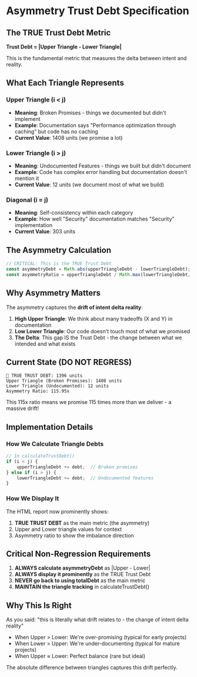 # Asymmetry Trust Debt Specification

## The TRUE Trust Debt Metric

**Trust Debt = |Upper Triangle - Lower Triangle|**

This is the fundamental metric that measures the delta between intent and reality.

## What Each Triangle Represents

### Upper Triangle (i < j)
- **Meaning**: Broken Promises - things we documented but didn't implement
- **Example**: Documentation says "Performance optimization through caching" but code has no caching
- **Current Value**: 1408 units (we promise a lot)

### Lower Triangle (i > j)  
- **Meaning**: Undocumented Features - things we built but didn't document
- **Example**: Code has complex error handling but documentation doesn't mention it
- **Current Value**: 12 units (we document most of what we build)

### Diagonal (i = j)
- **Meaning**: Self-consistency within each category
- **Example**: How well "Security" documentation matches "Security" implementation
- **Current Value**: 303 units

## The Asymmetry Calculation

```javascript
// CRITICAL: This is the TRUE Trust Debt
const asymmetryDebt = Math.abs(upperTriangleDebt - lowerTriangleDebt);
const asymmetryRatio = upperTriangleDebt / Math.max(lowerTriangleDebt, 1);
```

## Why Asymmetry Matters

The asymmetry captures the **drift of intent delta reality**:

1. **High Upper Triangle**: We think about many tradeoffs (X and Y) in documentation
2. **Low Lower Triangle**: Our code doesn't touch most of what we promised
3. **The Delta**: This gap IS the Trust Debt - the change between what we intended and what exists

## Current State (DO NOT REGRESS)

```
📐 TRUE TRUST DEBT: 1396 units
Upper Triangle (Broken Promises): 1408 units  
Lower Triangle (Undocumented): 12 units
Asymmetry Ratio: 115.95x
```

This 115x ratio means we promise 115 times more than we deliver - a massive drift!

## Implementation Details

### How We Calculate Triangle Debts

```javascript
// In calculateTrustDebt()
if (i < j) {
    upperTriangleDebt += debt;  // Broken promises
} else if (i > j) {
    lowerTriangleDebt += debt;  // Undocumented features
}
```

### How We Display It

The HTML report now prominently shows:
1. **TRUE TRUST DEBT** as the main metric (the asymmetry)
2. Upper and Lower triangle values for context
3. Asymmetry ratio to show the imbalance direction

## Critical Non-Regression Requirements

1. **ALWAYS calculate asymmetryDebt** as |Upper - Lower|
2. **ALWAYS display it prominently** as the TRUE Trust Debt
3. **NEVER go back to using totalDebt** as the main metric
4. **MAINTAIN the triangle tracking** in calculateTrustDebt()

## Why This Is Right

As you said: "this is literally what drift relates to - the change of intent delta reality"

- When Upper > Lower: We're over-promising (typical for early projects)
- When Lower > Upper: We're under-documenting (typical for mature projects)
- When Upper ≈ Lower: Perfect balance (rare but ideal)

The absolute difference between triangles captures this drift perfectly.